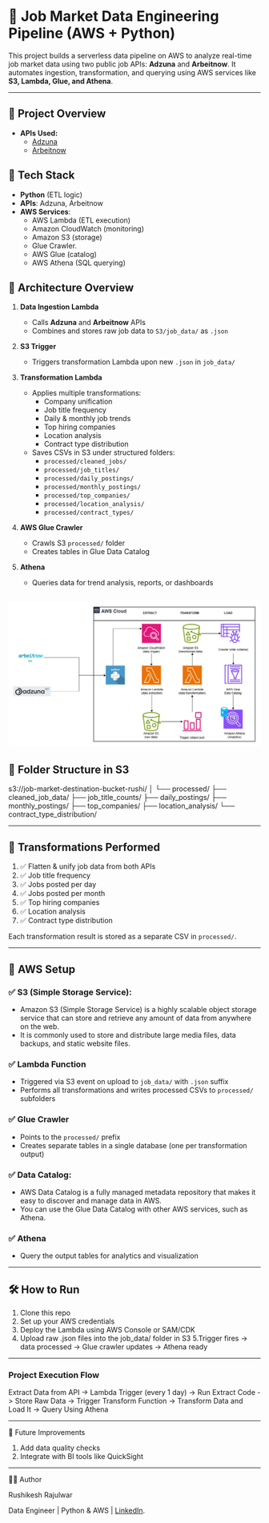 # 🧠 Job Market Data Engineering Pipeline (AWS + Python)

This project builds a serverless data pipeline on AWS to analyze real-time job market data using two public job APIs: **Adzuna** and **Arbeitnow**. It automates ingestion, transformation, and querying using AWS services like **S3, Lambda, Glue, and Athena**.

---

## 🚀 Project Overview

- **APIs Used:**  
  - [Adzuna](https://developer.adzuna.com/)  
  - [Arbeitnow](https://documenter.getpostman.com/view/18545278/2s93z9dZgD)

## 🚀 Tech Stack

- **Python** (ETL logic)
- **APIs**: Adzuna, Arbeitnow
- **AWS Services**:
  - AWS Lambda (ETL execution)
  - Amazon CloudWatch (monitoring)
  - Amazon S3 (storage)
  - Glue Crawler.
  - AWS Glue (catalog)
  - AWS Athena (SQL querying)
  

## 🚀 Architecture Overview

1. **Data Ingestion Lambda**
   - Calls **Adzuna** and **Arbeitnow** APIs
   - Combines and stores raw job data to `S3/job_data/` as `.json`

2. **S3 Trigger**
   - Triggers transformation Lambda upon new `.json` in `job_data/`

3. **Transformation Lambda**
   - Applies multiple transformations:
     - Company unification
     - Job title frequency
     - Daily & monthly job trends
     - Top hiring companies
     - Location analysis
     - Contract type distribution
   - Saves CSVs in S3 under structured folders:
     - `processed/cleaned_jobs/`
     - `processed/job_titles/`
     - `processed/daily_postings/`
     - `processed/monthly_postings/`
     - `processed/top_companies/`
     - `processed/location_analysis/`
     - `processed/contract_types/`

4. **AWS Glue Crawler**
   - Crawls S3 `processed/` folder
   - Creates tables in Glue Data Catalog

5. **Athena**
   - Queries data for trend analysis, reports, or dashboards
     
![Architecture Diagram.](https://github.com/rushi4git/Job-Market-Data-Engineering-Pipeline./blob/main/architecture_diagram_job_board.jpg)
---

## 📂 Folder Structure in S3
s3://job-market-destination-bucket-rushi/
│
└── processed/
    ├── cleaned_job_data/
    ├── job_title_counts/
    ├── daily_postings/
    ├── monthly_postings/
    ├── top_companies/
    ├── location_analysis/
    └── contract_type_distribution/

---

## 🔁 Transformations Performed

1. ✅ Flatten & unify job data from both APIs  
2. ✅ Job title frequency  
3. ✅ Jobs posted per day  
4. ✅ Jobs posted per month  
5. ✅ Top hiring companies  
6. ✅ Location analysis  
7. ✅ Contract type distribution

Each transformation result is stored as a separate CSV in `processed/`.

---

## 🧪 AWS Setup

### ✅ S3 (Simple Storage Service): 
- Amazon S3 (Simple Storage Service) is a highly scalable object storage service that can store and retrieve any amount of data from anywhere on the web.
- It is commonly used to store and distribute large media files, data backups, and static website files.

### ✅ Lambda Function
- Triggered via S3 event on upload to `job_data/` with `.json` suffix
- Performs all transformations and writes processed CSVs to `processed/` subfolders

### ✅ Glue Crawler
- Points to the `processed/` prefix
- Creates separate tables in a single database (one per transformation output)
  
### ✅  Data Catalog: 
- AWS Data Catalog is a fully managed metadata repository that makes it easy to discover and manage data in AWS.
- You can use the Glue Data Catalog with other AWS services, such as Athena.

### ✅ Athena
- Query the output tables for analytics and visualization
  
---

## 🛠️ How to Run
1. Clone this repo
2. Set up your AWS credentials
3. Deploy the Lambda using AWS Console or SAM/CDK
4. Upload raw .json files into the job_data/ folder in S3
5.Trigger fires → data processed → Glue crawler updates → Athena ready

---

### Project Execution Flow
Extract Data from API -> Lambda Trigger (every 1 day) -> Run Extract Code -> Store Raw Data -> Trigger Transform Function -> Transform Data and Load It -> Query Using Athena

---

📌 Future Improvements
1. Add data quality checks
2. Integrate with BI tools like QuickSight

---

🧑‍💻 Author

Rushikesh Rajulwar

Data Engineer | Python & AWS | [LinkedIn](https://www.linkedin.com/in/rushikesh-rajulwar/).

